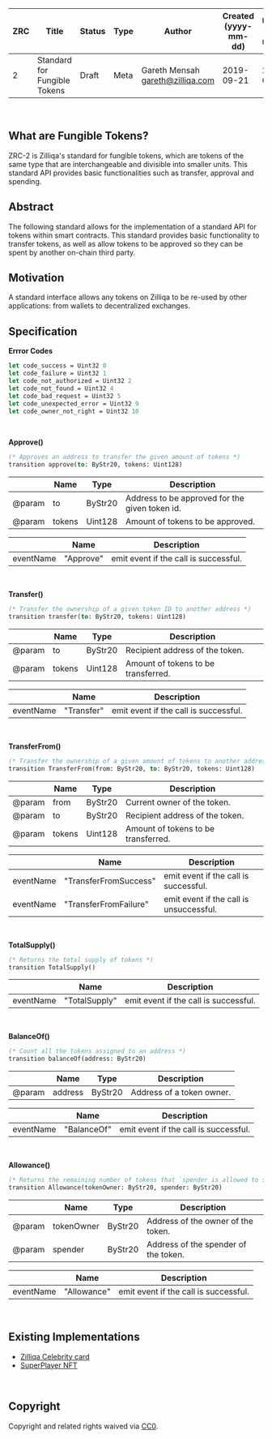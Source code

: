 |  ZRC | Title | Status| Type | Author | Created (yyyy-mm-dd) | Updated (yyyy-mm-dd)
|--|--|--|--| -- | -- | -- |
| 2  | Standard for Fungible Tokens | Draft | Meta  | Gareth Mensah <gareth@zilliqa.com> | 2019-09-21 | 2019-09-21 

<br/> 

## What are Fungible Tokens?

ZRC-2 is Zilliqa's standard for fungible tokens, which are tokens of the same type that are interchangeable and divisible into smaller units. This standard API provides basic functionalities such as transfer, approval and spending.
<br/>

## Abstract 

The following standard allows for the implementation of a standard API for tokens within smart contracts. This standard provides basic functionality to transfer tokens, as well as allow tokens to be approved so they can be spent by another on-chain third party.
<br/>

## Motivation

A standard interface allows any tokens on Zilliqa to be re-used by other applications: from wallets to decentralized exchanges.
<br/>

## Specification

**Errror Codes**
```ocaml
let code_success = Uint32 0
let code_failure = Uint32 1
let code_not_authorized = Uint32 2
let code_not_found = Uint32 4
let code_bad_request = Uint32 5
let code_unexpected_error = Uint32 9
let code_owner_not_right = Uint32 10
```

<br/>

**Approve()**

```ocaml
(* Approves an address to transfer the given amount of tokens *)
transition approve(to: ByStr20, tokens: Uint128)
```

|  | Name | Type| Description
|--|--|--|--|
| @param | to | ByStr20 | Address to be approved for the given token id. |
| @param | tokens | Uint128 | Amount of tokens to be approved. |

|  | Name | Description
|--|--|--|
| eventName | "Approve" | emit event if the call is successful. |
  
<br/>

**Transfer()**

```ocaml
(* Transfer the ownership of a given token ID to another address *)
transition transfer(to: ByStr20, tokens: Uint128)
```

|  | Name | Type| Description
|--|--|--|--|
| @param | to | ByStr20 | Recipient address of the token. |
| @param | tokens | Uint128 | Amount of tokens to be transferred. |

|  | Name | Description
|--|--|--|
| eventName | "Transfer" | emit event if the call is successful. |

<br/>

**TransferFrom()**

```ocaml
(* Transfer the ownership of a given amount of tokens to another address *)
transition TransferFrom(from: ByStr20, to: ByStr20, tokens: Uint128)
```

|  | Name | Type| Description
|--|--|--|--|
| @param | from | ByStr20 | Current owner of the token. |
| @param | to | ByStr20 | Recipient address of the token. |
| @param | tokens | Uint128 | Amount of tokens to be transferred. |

|  | Name | Description
|--|--|--|
| eventName | "TransferFromSuccess" | emit event if the call is successful. |
| eventName | "TransferFromFailure" | emit event if the call is unsuccessful. |

<br/>

**TotalSupply()**

```ocaml
(* Returns the total supply of tokens *)
transition TotalSupply()
```

|  | Name | Description
|--|--|--|
| eventName | "TotalSupply" | emit event if the call is successful. |

<br/>

**BalanceOf()**

```ocaml
(* Count all the tokens assigned to an address *)
transition balanceOf(address: ByStr20)
```

|  | Name | Type| Description
|--|--|--|--|
| @param | address | ByStr20 | Address of a token owner. |

|  | Name | Description
|--|--|--|
| eventName | "BalanceOf" | emit event if the call is successful. |

<br/>

**Allowance()**

```ocaml
(* Returns the remaining number of tokens that `spender is allowed to spend *)
transition Allowance(tokenOwner: ByStr20, spender: ByStr20)
```

|  | Name | Type| Description
|--|--|--|--|
| @param | tokenOwner | ByStr20 | Address of the owner of the token. |
| @param | spender | ByStr20 | Address of the spender of the token. |

|  | Name | Description
|--|--|--|
| eventName | "Allowance" | emit event if the call is successful. |

<br/>

## Existing Implementations

* [Zilliqa Celebrity card](https://viewblock.io/zilliqa/address/zil1262aknuja095r33kk20mcmwfvjc4wn9wwcjx7u)
* [SuperPlayer NFT](https://viewblock.io/zilliqa/address/zil1vxl33hrua4wsld32zk2fjm6qv3qu4tg6cw4azu)

<br/>

## Copyright

Copyright and related rights waived via [CC0](https://creativecommons.org/publicdomain/zero/1.0/).

